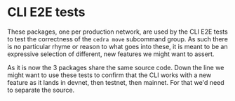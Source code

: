 # CLI E2E tests
These packages, one per production network, are used by the CLI E2E tests to test the correctness of the `cedra move` subcommand group. As such there is no particular rhyme or reason to what goes into these, it is meant to be an expressive selection of different, new features we might want to assert.

As it is now the 3 packages share the same source code. Down the line we might want to use these tests to confirm that the CLI works with a new feature as it lands in devnet, then testnet, then mainnet. For that we'd need to separate the source.
